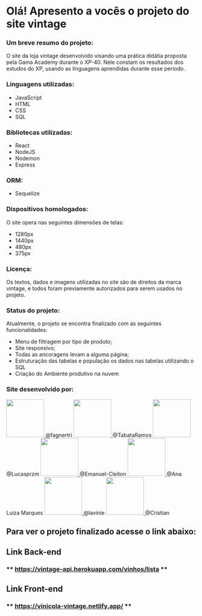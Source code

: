 
# Olá! Apresento a vocês o projeto do site vintage

### **Um breve resumo do projeto:** 
O site da loja vintage desenvolvido visando uma prática didátia proposta pela Gama Academy durante o XP-40. Nele constam os resultados dos estudos do XP, usando as linguagens aprendidas durante esse período. 

### **Linguagens utilizadas:**
- JavaScript
- HTML 
- CSS
- SQL
### **Bibliotecas utilizadas:**
- React
- NodeJS
- Nodemon
- Express
### **ORM:**
- Sequelize
 
### **Dispositivos homologados:**
O site opera nas seguintes dimensões de telas:

- 1280px 
- 1440px
- 480px
- 375px

### **Licença**:
Os textos, dados e imagens utilizadas no site são de direitos da marca vintage, e todos foram previamente autorizados para serem usados no projeto.

### **Status do projeto**:
 Atualmente, o projeto se encontra finalizado com as seguintes funcionalidades:
- Menu de filtragem por tipo de produto;
- Site responsivo;
- Todas as ancoragens levam  a alguma página;
- Estruturação das tabelas e população os dados nas tabelas utilizando o SQL
- Criação do Ambiente produtivo na nuvem
### **Site desenvolvido por:**

<p float="left">
<a href="https://github.com/fagnertri"><img src="https://i.imgur.com/sjb8QGC.jpg" width="100px;"/> </a>	@fagnertri
<a href="https://github.com/TabataRamos"><img src="https://i.imgur.com/yN5EsaR.jpg" width="100px;"/> </a>	@TabataRamos
<a href="https://github.com/lucasprzm"><img src="https://i.imgur.com/D6n6jkq.jpg" width="100px;"/> </a>	@Lucasprzm
<a href="https://github.com/Emanuel-Cleiton"><img src="https://i.imgur.com/kTzMae5.jpg" width="100px;"/> </a>	@Emanuel-Cleiton
<a href="https://github.com/AnaLuizaMarques"><img src="https://i.imgur.com/CGMpMyX.jpg" width="100px;"/> </a>	@Ana Luiza Marques
<a href="https://www.behance.net/laviniaunder"><img src="https://i.imgur.com/ul9nFyg.jpg" width="100px;"/> </a>	@lavinie
<a href="https://www.behance.net/christianfrana1"><img src="https://i.imgur.com/RsXExzN.jpg" width="100px;"/> </a>	@Cristian
</p>

## **Para ver o projeto finalizado acesse o link abaixo:**
## Link Back-end 
### ** https://vintage-api.herokuapp.com/vinhos/lista  **
## Link Front-end
### ** https://vinicola-vintage.netlify.app/  **       
        
  

